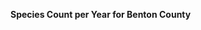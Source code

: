 
<span><span><p dir="auto"><strong>Species Count per Year for Benton County</strong></p></span></span><canvas height="0" width="0" style="display: block; box-sizing: border-box; height: 0px; width: 0px;"></canvas>
